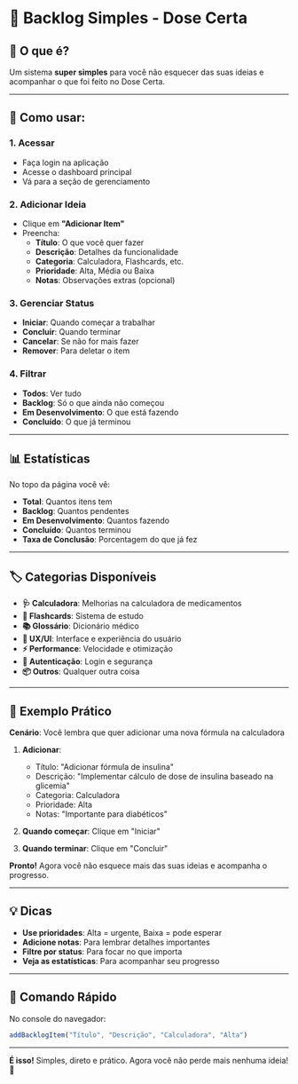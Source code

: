# 📝 Backlog Simples - Dose Certa

## 🎯 **O que é?**

Um sistema **super simples** para você não esquecer das suas ideias e acompanhar o que foi feito no Dose Certa.

---

## 🚀 **Como usar:**

### **1. Acessar**
- Faça login na aplicação
- Acesse o dashboard principal
- Vá para a seção de gerenciamento

### **2. Adicionar Ideia**
- Clique em **"Adicionar Item"**
- Preencha:
  - **Título**: O que você quer fazer
  - **Descrição**: Detalhes da funcionalidade
  - **Categoria**: Calculadora, Flashcards, etc.
  - **Prioridade**: Alta, Média ou Baixa
  - **Notas**: Observações extras (opcional)

### **3. Gerenciar Status**
- **Iniciar**: Quando começar a trabalhar
- **Concluir**: Quando terminar
- **Cancelar**: Se não for mais fazer
- **Remover**: Para deletar o item

### **4. Filtrar**
- **Todos**: Ver tudo
- **Backlog**: Só o que ainda não começou
- **Em Desenvolvimento**: O que está fazendo
- **Concluído**: O que já terminou

---

## 📊 **Estatísticas**

No topo da página você vê:
- **Total**: Quantos itens tem
- **Backlog**: Quantos pendentes
- **Em Desenvolvimento**: Quantos fazendo
- **Concluído**: Quantos terminou
- **Taxa de Conclusão**: Porcentagem do que já fez

---

## 🏷️ **Categorias Disponíveis**

- **🩺 Calculadora**: Melhorias na calculadora de medicamentos
- **🧠 Flashcards**: Sistema de estudo
- **📚 Glossário**: Dicionário médico
- **📱 UX/UI**: Interface e experiência do usuário
- **⚡ Performance**: Velocidade e otimização
- **🔐 Autenticação**: Login e segurança
- **📦 Outros**: Qualquer outra coisa

---

## 🎯 **Exemplo Prático**

**Cenário**: Você lembra que quer adicionar uma nova fórmula na calculadora

1. **Adicionar**:
   - Título: "Adicionar fórmula de insulina"
   - Descrição: "Implementar cálculo de dose de insulina baseado na glicemia"
   - Categoria: Calculadora
   - Prioridade: Alta
   - Notas: "Importante para diabéticos"

2. **Quando começar**: Clique em "Iniciar"
3. **Quando terminar**: Clique em "Concluir"

**Pronto!** Agora você não esquece mais das suas ideias e acompanha o progresso.

---

## 💡 **Dicas**

- **Use prioridades**: Alta = urgente, Baixa = pode esperar
- **Adicione notas**: Para lembrar detalhes importantes
- **Filtre por status**: Para focar no que importa
- **Veja as estatísticas**: Para acompanhar seu progresso

---

## 🔧 **Comando Rápido**

No console do navegador:
```javascript
addBacklogItem("Título", "Descrição", "Calculadora", "Alta")
```

---

**É isso!** Simples, direto e prático. Agora você não perde mais nenhuma ideia! 🚀 
